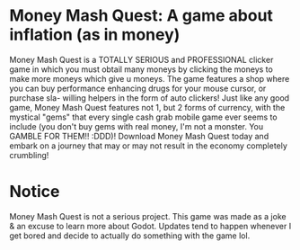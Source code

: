 # Money Mash Quest: A game about inflation (as in money)

Money Mash Quest is a TOTALLY SERIOUS and PROFESSIONAL clicker game in which you must obtail many moneys by clicking the moneys to make more moneys which give u moneys.
The game features a shop where you can buy performance enhancing drugs for your mouse cursor, or purchase sla- willing helpers in the form of auto clickers!
Just like any good game, Money Mash Quest features not 1, but 2 forms of currency, with the mystical "gems" that every single cash grab mobile game ever seems to include (you don't buy gems with real money, I'm not a monster. You GAMBLE FOR THEM!! :DDD)!
Download Money Mash Quest today and embark on a journey that may or may not result in the economy completely crumbling!

# Notice
Money Mash Quest is not a serious project. This game was made as a joke & an excuse to learn more about Godot. Updates tend to happen whenever I get bored and decide to actually do something with the game lol.
